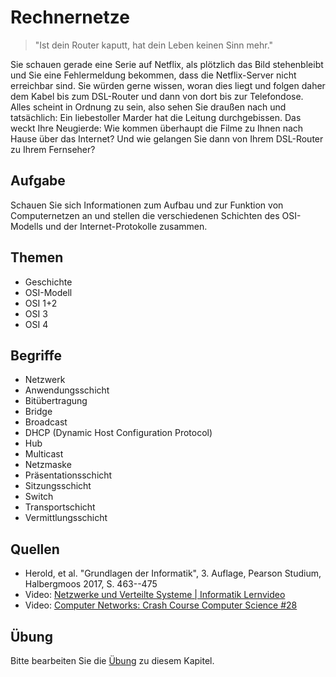 # Rechnernetze

> "Ist dein Router kaputt, hat dein Leben keinen Sinn mehr."

Sie schauen gerade eine Serie auf Netflix, als plötzlich das Bild stehenbleibt und Sie eine Fehlermeldung bekommen, dass die Netflix-Server nicht erreichbar sind. Sie würden gerne wissen, woran dies liegt und folgen daher dem Kabel bis zum DSL-Router und dann von dort bis zur Telefondose. Alles scheint in Ordnung zu sein, also sehen Sie draußen nach und tatsächlich: Ein liebestoller Marder hat die Leitung durchgebissen. Das weckt Ihre Neugierde: Wie kommen überhaupt die Filme zu Ihnen nach Hause über das Internet? Und wie gelangen Sie dann von Ihrem DSL-Router zu Ihrem Fernseher?

## Aufgabe

Schauen Sie sich Informationen zum Aufbau und zur Funktion von Computernetzen an und stellen die verschiedenen Schichten des OSI-Modells und der Internet-Protokolle zusammen.

## Themen

  - Geschichte
  - OSI-Modell
  - OSI 1+2
  - OSI 3
  - OSI 4

## Begriffe

  - Netzwerk
  - Anwendungsschicht
  - Bitübertragung
  - Bridge
  - Broadcast
  - DHCP (Dynamic Host Configuration Protocol)
  - Hub
  - Multicast
  - Netzmaske
  - Präsentationsschicht
  - Sitzungsschicht
  - Switch
  - Transportschicht
  - Vermittlungsschicht


## Quellen

  * Herold, et al. "Grundlagen der Informatik", 3. Auflage, Pearson Studium, Halbergmoos 2017, S. 463--475
  * Video: [Netzwerke und Verteilte Systeme | Informatik Lernvideo](https://youtu.be/UCj3NpoUWys)
  * Video: [Computer Networks: Crash Course Computer Science #28](https://youtu.be/3QhU9jd03a0)


## Übung

Bitte bearbeiten Sie die [Übung](exercise.md) zu diesem Kapitel.
